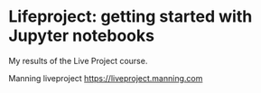 # Lifeproject: getting started with Jupyter notebooks
My results of the Live Project course.

Manning liveproject https://liveproject.manning.com

